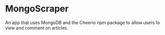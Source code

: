 # MongoScraper
An app that uses MongoDB and the Cheerio npm package to allow users to view and comment on articles.
